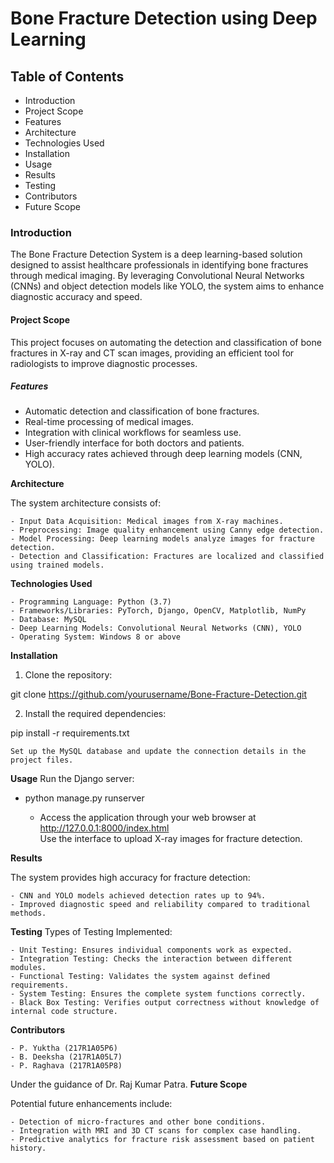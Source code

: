 # Bone Fracture Detection using Deep Learning
## Table of Contents
- Introduction
- Project Scope
- Features
- Architecture
- Technologies Used
- Installation
- Usage
- Results
- Testing
- Contributors
- Future Scope
### Introduction

The Bone Fracture Detection System is a deep learning-based solution designed to assist healthcare professionals in identifying bone fractures through medical imaging. By leveraging Convolutional Neural Networks (CNNs) and object detection models like YOLO, the system aims to enhance diagnostic accuracy and speed.

#### Project Scope

This project focuses on automating the detection and classification of bone fractures in X-ray and CT scan images, providing an efficient tool for radiologists to improve diagnostic processes.

##### Features

   - Automatic detection and classification of bone fractures.
   - Real-time processing of medical images.
   - Integration with clinical workflows for seamless use.
   - User-friendly interface for both doctors and patients.
   - High accuracy rates achieved through deep learning models (CNN, YOLO).

**Architecture**

The system architecture consists of:

    - Input Data Acquisition: Medical images from X-ray machines.
    - Preprocessing: Image quality enhancement using Canny edge detection.
    - Model Processing: Deep learning models analyze images for fracture detection.
    - Detection and Classification: Fractures are localized and classified using trained models.

**Technologies Used**

    - Programming Language: Python (3.7)
    - Frameworks/Libraries: PyTorch, Django, OpenCV, Matplotlib, NumPy
    - Database: MySQL
    - Deep Learning Models: Convolutional Neural Networks (CNN), YOLO
    - Operating System: Windows 8 or above
   
   **Installation**
1) Clone the repository:

git clone https://github.com/yourusername/Bone-Fracture-Detection.git

2) Install the required dependencies:

pip install -r requirements.txt

    Set up the MySQL database and update the connection details in the project files.

**Usage**
Run the Django server:

- python manage.py runserver

    - Access the application through your web browser at http://127.0.0.1:8000/index.html   
    Use the interface to upload X-ray images for fracture detection.

**Results**

The system provides high accuracy for fracture detection:

    - CNN and YOLO models achieved detection rates up to 94%.
    - Improved diagnostic speed and reliability compared to traditional methods.

**Testing**
Types of Testing Implemented:

    - Unit Testing: Ensures individual components work as expected.
    - Integration Testing: Checks the interaction between different modules.
    - Functional Testing: Validates the system against defined requirements.
    - System Testing: Ensures the complete system functions correctly.
    - Black Box Testing: Verifies output correctness without knowledge of internal code structure.

**Contributors**

    - P. Yuktha (217R1A05P6)
    - B. Deeksha (217R1A05L7)
    - P. Raghava (217R1A05P8)

Under the guidance of Dr. Raj Kumar Patra.
**Future Scope**

Potential future enhancements include:

    - Detection of micro-fractures and other bone conditions.
    - Integration with MRI and 3D CT scans for complex case handling.
    - Predictive analytics for fracture risk assessment based on patient history.
